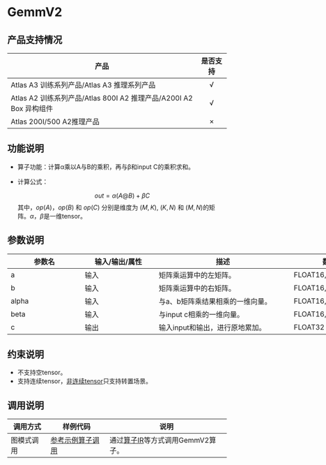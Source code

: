 # GemmV2


##  产品支持情况

| 产品 | 是否支持 |
| ---- | :----:|
|Atlas A3 训练系列产品/Atlas A3 推理系列产品|√|
|Atlas A2 训练系列产品/Atlas 800I A2 推理产品/A200I A2 Box 异构组件|√|
|Atlas 200I/500 A2推理产品|×|

## 功能说明

- 算子功能：计算α乘以A与B的乘积，再与β和input C的乘积求和。
- 计算公式：

  $$
  out=α(A @ B) + βC
  $$
  其中，$op(A)$，$op(B)$ 和 $op(C)$ 分别是维度为 $(M, K)$, $(K, N)$ 和 $(M, N)$的矩阵。$α$，$β$是一维tensor。

## 参数说明

<table style="undefined;table-layout: fixed; width: 1576px"><colgroup>
  <col style="width: 170px">
  <col style="width: 170px">
  <col style="width: 310px">
  <col style="width: 212px">
  <col style="width: 100px">
  </colgroup>
  <thead>
    <tr>
      <th>参数名</th>
      <th>输入/输出/属性</th>
      <th>描述</th>
      <th>数据类型</th>
      <th>数据格式</th>
    </tr></thead>
  <tbody>
    <tr>
      <td>a</td>
      <td>输入</td>
      <td>矩阵乘运算中的左矩阵。</td>
      <td>FLOAT16, BFLOAT16</td>
      <td>ND</td>
    </tr>
    <tr>
      <td>b</td>
      <td>输入</td>
      <td>矩阵乘运算中的右矩阵。</td>
      <td>FLOAT16, BFLOAT16</td>
      <td>ND</td>
    </tr>
    <tr>
      <td>alpha</td>
      <td>输入</td>
      <td>与a、b矩阵乘结果相乘的一维向量。</td>
      <td>FLOAT16, BFLOAT16</td>
      <td>ND</td>
    </tr>
    <tr>
      <td>beta</td>
      <td>输入</td>
      <td>与input c相乘的一维向量。</td>
      <td>FLOAT16, BFLOAT16</td>
      <td>ND</td>
    </tr>
    <tr>
      <td>c</td>
      <td>输出</td>
      <td>输入input和输出，进行原地累加。</td>
      <td>FLOAT32</td>
      <td>ND</td>
    </tr>
  </tbody></table>

## 约束说明

- 不支持空tensor。
- 支持连续tensor，[非连续tensor](../../docs/context/非连续的Tensor.md)只支持转置场景。

## 调用说明

| 调用方式   | 样例代码           | 说明                                         |
| ---------------- | --------------------------- | --------------------------------------------------- |
| 图模式调用  | [参考示例算子调用](../../examples/add_example/examples/test_geir_add_example.cpp) | 通过[算子IR](op_graph/gemm_v2_proto.h)等方式调用GemmV2算子。 |